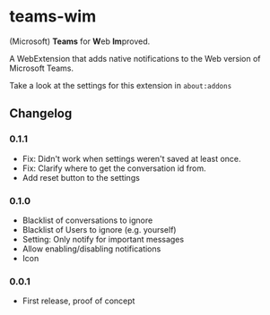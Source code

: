 teams-wim
=========

(Microsoft) **Teams** for **W**eb **Im**proved.

A WebExtension that adds native notifications to the Web version of Microsoft Teams.

Take a look at the settings for this extension in `about:addons`

Changelog
---------

### 0.1.1
* Fix: Didn't work when settings weren't saved at least once.
* Fix: Clarify where to get the conversation id from.
* Add reset button to the settings

### 0.1.0
* Blacklist of conversations to ignore
* Blacklist of Users to ignore (e.g. yourself)
* Setting: Only notify for important messages
* Allow enabling/disabling notifications
* Icon

### 0.0.1
* First release, proof of concept
